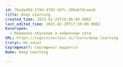 ```yaml
---
id: 76adad9d-1f0d-4703-b97c-208a67dcaea8
title: Deep Learning
created_time: 2023-01-24T10:06:00.000Z
last_edited_time: 2023-02-20T17:59:00.000Z
Категория:
  - Машинное обучение и нейронные сети
URL: https://cognitiveclass.ai/learn/deep-learning
Статус: Не начат
Сертификат?: Сертификат выдается
Name: Deep Learning

---
```

